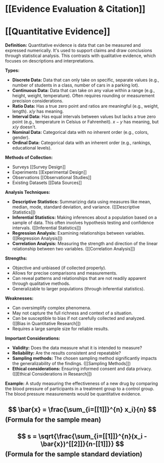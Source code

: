 # [[Evidence Evaluation & Citation]]
# [[Quantitative Evidence]]

**Definition:**  Quantitative evidence is data that can be measured and expressed numerically.  It's used to support claims and draw conclusions through statistical analysis.  This contrasts with qualitative evidence, which focuses on descriptions and interpretations.

**Types:**

* **Discrete Data:**  Data that can only take on specific, separate values (e.g., number of students in a class, number of cars in a parking lot).
* **Continuous Data:** Data that can take on any value within a range (e.g., height, weight, temperature).  Often requires rounding or measurement precision considerations.
* **Ratio Data:**  Has a true zero point and ratios are meaningful (e.g., weight, length). $x/y$ has meaning.
* **Interval Data:**  Has equal intervals between values but lacks a true zero point (e.g., temperature in Celsius or Fahrenheit). $x-y$ has meaning, but $x/y$ doesn't.
* **Nominal Data:**  Categorical data with no inherent order (e.g., colors, gender).
* **Ordinal Data:**  Categorical data with an inherent order (e.g., rankings, educational levels).

**Methods of Collection:**

* Surveys [[Survey Design]]
* Experiments [[Experimental Design]]
* Observations [[Observational Studies]]
* Existing Datasets [[Data Sources]]

**Analysis Techniques:**

* **Descriptive Statistics:** Summarizing data using measures like mean, median, mode, standard deviation, and variance.  ([[Descriptive Statistics]])
* **Inferential Statistics:** Making inferences about a population based on a sample of data.  This often involves hypothesis testing and confidence intervals. ([[Inferential Statistics]])
* **Regression Analysis:**  Examining relationships between variables. ([[Regression Analysis]])
* **Correlation Analysis:** Measuring the strength and direction of the linear relationship between two variables. ([[Correlation Analysis]])


**Strengths:**

* Objective and unbiased (if collected properly).
* Allows for precise comparisons and measurements.
* Can reveal patterns and relationships that are not readily apparent through qualitative methods.
* Generalizable to larger populations (through inferential statistics).

**Weaknesses:**

* Can oversimplify complex phenomena.
* May not capture the full richness and context of a situation.
* Can be susceptible to bias if not carefully collected and analyzed.  ([[Bias in Quantitative Research]])
* Requires a large sample size for reliable results.


**Important Considerations:**

* **Validity:** Does the data measure what it is intended to measure?
* **Reliability:**  Are the results consistent and repeatable?
* **Sampling methods:** The chosen sampling method significantly impacts the generalizability of the findings. ([[Sampling Methods]])
* **Ethical considerations:**  Ensuring informed consent and data privacy. ([[Ethical Considerations in Research]])


**Example:**  A study measuring the effectiveness of a new drug by comparing the blood pressure of participants in a treatment group to a control group. The blood pressure measurements would be quantitative evidence.

## $$ \bar{x} = \frac{\sum_{i=[[1]]}^{n} x_i}{n} $$  (Formula for the sample mean)

## $$ s = \sqrt{\frac{\sum_{i=[[1]]}^{n}(x_i - \bar{x})^[[2]]}{n-[[1]]}} $$ (Formula for the sample standard deviation)
